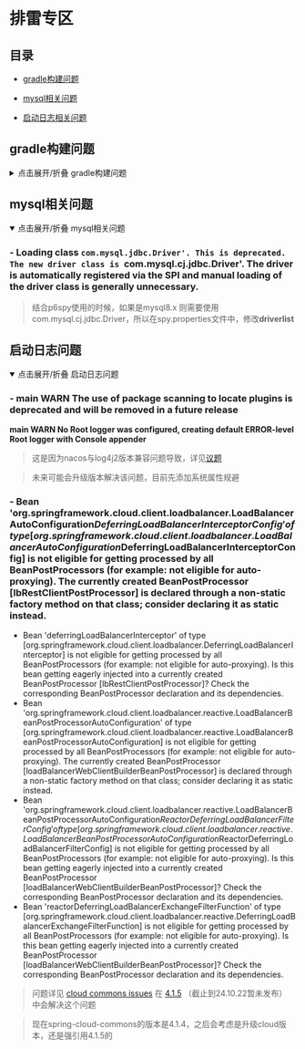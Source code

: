 # 排雷专区

## 目录

- [gradle构建问题](#gradle构建问题)

- [mysql相关问题](#mysql相关问题)

- [启动日志相关问题](#启动日志问题)


## gradle构建问题

<details>
<summary> 点击展开/折叠 gradle构建问题 </summary>

### - Problem: In version catalog libs, you can only call the 'from' method a single time
> 这里在首次构建失败后再次构建时，可能在setting.gradle会出现该报错
- 此时需要将versionCatalogs下的libs改个名 重新构建 成功后再改回libs即可
- 或者直接删除.gradle文件 重新构建

### - Could not find method api() for arguments... 
这是因为api引入依赖的方式是java-library插件中的方法，而非java插件的 [官方文档](https://docs.gradle.org/current/userguide/java_library_plugin.html)
- 解决方式：id 'java-library'

### - 构建乱码

- File -> Settings -> Editor -> File Encodings
  - Global Encoding、Project Encoding、Properties Files都选择**UTF-8**
  
- Help -> Edit Custom VM Option
  - 追加 -Dfile.encoding=UTF-8 到文档末尾 重启idea生效
  
  
### - compileJava命令报错

- Could not resolve org.springframework.boot:spring-boot-gradle-plugin:3.3.4
- 无效的源发行版: 17
  - 这是两个问题都是因为Java版本与gradle所需构建版本不一致导致
  - File -> setting -> build tools -> gradle 设置sdk版本
  - 查看本地环境变量是否配置了java环境

</details>

## mysql相关问题

<details open>
<summary> 点击展开/折叠 mysql相关问题 </summary>

### - Loading class `com.mysql.jdbc.Driver'. This is deprecated. The new driver class is `com.mysql.cj.jdbc.Driver'. The driver is automatically registered via the SPI and manual loading of the driver class is generally unnecessary.

> 结合p6spy使用的时候，如果是mysql8.x 则需要使用com.mysql.cj.jdbc.Driver，所以在spy.properties文件中，修改**driverlist**



</details>

## 启动日志问题

<details open>
<summary> 点击展开/折叠 启动日志问题 </summary>

### - main WARN The use of package scanning to locate plugins is deprecated and will be removed in a future release

**main WARN No Root logger was configured, creating default ERROR-level Root logger with Console appender**

> 这是因为nacos与log4j2版本兼容问题导致，详见[议题](https://github.com/alibaba/nacos/issues/12102)

> 未来可能会升级版本解决该问题，目前先添加系统属性规避

### - Bean 'org.springframework.cloud.client.loadbalancer.LoadBalancerAutoConfiguration$DeferringLoadBalancerInterceptorConfig' of type [org.springframework.cloud.client.loadbalancer.LoadBalancerAutoConfiguration$DeferringLoadBalancerInterceptorConfig] is not eligible for getting processed by all BeanPostProcessors (for example: not eligible for auto-proxying). The currently created BeanPostProcessor [lbRestClientPostProcessor] is declared through a non-static factory method on that class; consider declaring it as static instead.
- Bean 'deferringLoadBalancerInterceptor' of type [org.springframework.cloud.client.loadbalancer.DeferringLoadBalancerInterceptor] is not eligible for getting processed by all BeanPostProcessors (for example: not eligible for auto-proxying). Is this bean getting eagerly injected into a currently created BeanPostProcessor [lbRestClientPostProcessor]? Check the corresponding BeanPostProcessor declaration and its dependencies.
- Bean 'org.springframework.cloud.client.loadbalancer.reactive.LoadBalancerBeanPostProcessorAutoConfiguration' of type [org.springframework.cloud.client.loadbalancer.reactive.LoadBalancerBeanPostProcessorAutoConfiguration] is not eligible for getting processed by all BeanPostProcessors (for example: not eligible for auto-proxying). The currently created BeanPostProcessor [loadBalancerWebClientBuilderBeanPostProcessor] is declared through a non-static factory method on that class; consider declaring it as static instead.
- Bean 'org.springframework.cloud.client.loadbalancer.reactive.LoadBalancerBeanPostProcessorAutoConfiguration$ReactorDeferringLoadBalancerFilterConfig' of type [org.springframework.cloud.client.loadbalancer.reactive.LoadBalancerBeanPostProcessorAutoConfiguration$ReactorDeferringLoadBalancerFilterConfig] is not eligible for getting processed by all BeanPostProcessors (for example: not eligible for auto-proxying). Is this bean getting eagerly injected into a currently created BeanPostProcessor [loadBalancerWebClientBuilderBeanPostProcessor]? Check the corresponding BeanPostProcessor declaration and its dependencies.
- Bean 'reactorDeferringLoadBalancerExchangeFilterFunction' of type [org.springframework.cloud.client.loadbalancer.reactive.DeferringLoadBalancerExchangeFilterFunction] is not eligible for getting processed by all BeanPostProcessors (for example: not eligible for auto-proxying). Is this bean getting eagerly injected into a currently created BeanPostProcessor [loadBalancerWebClientBuilderBeanPostProcessor]? Check the corresponding BeanPostProcessor declaration and its dependencies.

> 问题详见 [cloud commons issues](https://github.com/spring-cloud/spring-cloud-commons/issues/1315) 在 [4.1.5](https://github.com/spring-cloud/spring-cloud-commons/pull/1361) （截止到24.10.22暂未发布） 中会解决这个问题

> 现在spring-cloud-commons的版本是4.1.4，之后会考虑是升级cloud版本，还是强引用4.1.5的

</details>